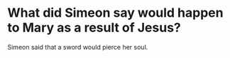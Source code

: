 # What did Simeon say would happen to Mary as a result of Jesus?

Simeon said that a sword would pierce her soul.
